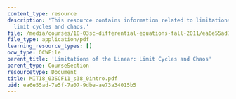 ```yaml
---
content_type: resource
description: 'This resource contains information related to limitations of the linear:
  limit cycles and chaos.'
file: /media/courses/18-03sc-differential-equations-fall-2011/ea6e55ad7e5f7a079dbeae73a34015b5_MIT18_03SCF11_s38_0intro.pdf
file_type: application/pdf
learning_resource_types: []
ocw_type: OCWFile
parent_title: 'Limitations of the Linear: Limit Cycles and Chaos'
parent_type: CourseSection
resourcetype: Document
title: MIT18_03SCF11_s38_0intro.pdf
uid: ea6e55ad-7e5f-7a07-9dbe-ae73a34015b5
---
```

